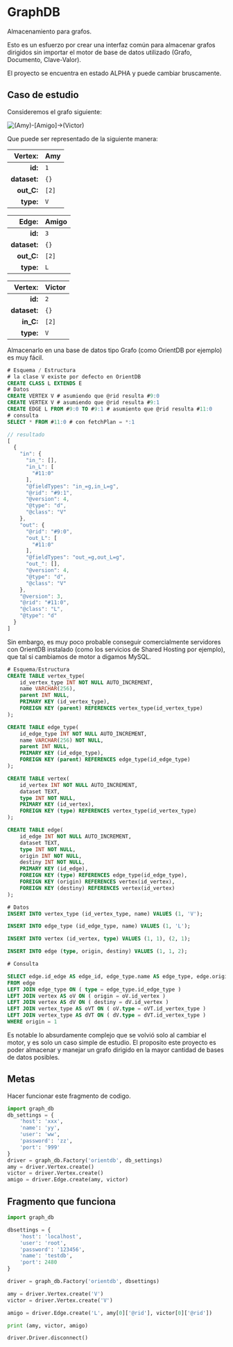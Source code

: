 # GraphDB

Almacenamiento para grafos.

Esto es un esfuerzo por crear una interfaz común para almacenar grafos dirigidos sin importar el motor de base de datos utilizado (Grafo, Documento, Clave-Valor).

El proyecto se encuentra en estado ALPHA y puede cambiar bruscamente.

## Caso de estudio
Consideremos el grafo siguiente:

![(Amy)-[Amigo]->(Victor)](https://raw.githubusercontent.com/josegomezr/graph_db/master/img/grafo-prueba.png)

Que puede ser representado de la siguiente manera:

|    Vertex:    |      Amy      |
|--------------:|:--------------|
|**id:**        |`1`            |
|**dataset:**   |`{}`           |
|**out_C:**     |`[2]`          |
|**type:**      |`V`            |

|     Edge:     |     Amigo     |
|--------------:|:--------------|
|**id:**        |`3`            |
|**dataset:**   |`{}`           |
|**out_C:**     |`[2]`          |
|**type:**      |`L`            |

|    Vertex:    |     Victor    |
|--------------:|:--------------|
|**id:**        |`2`            |
|**dataset:**   |`{}`           |
|**in_C:**      |`[2]`          |
|**type:**      |`V`            |

Almacenarlo en una base de datos tipo Grafo (como OrientDB por ejemplo) es muy fácil.

```sql
# Esquema / Estructura
# la clase V existe por defecto en OrientDB
CREATE CLASS L EXTENDS E
# Datos 
CREATE VERTEX V # asumiendo que @rid resulta #9:0
CREATE VERTEX V # asumiendo que @rid resulta #9:1
CREATE EDGE L FROM #9:0 TO #9:1 # asumiento que @rid resulta #11:0
# consulta
SELECT * FROM #11:0 # con fetchPlan = *:1
```
```js
// resultado
[
  {
    "in": {
      "in_": [],
      "in_L": [
        "#11:0"
      ],
      "@fieldTypes": "in_=g,in_L=g",
      "@rid": "#9:1",
      "@version": 4,
      "@type": "d",
      "@class": "V"
    },
    "out": {
      "@rid": "#9:0",
      "out_L": [
        "#11:0"
      ],
      "@fieldTypes": "out_=g,out_L=g",
      "out_": [],
      "@version": 4,
      "@type": "d",
      "@class": "V"
    },
    "@version": 3,
    "@rid": "#11:0",
    "@class": "L",
    "@type": "d"
  }
]
```

Sin embargo, es muy poco probable conseguir comercialmente servidores con OrientDB instalado (como los servicios de Shared Hosting por ejemplo), que tal si cambiamos de motor a digamos MySQL.

```sql
# Esquema/Estructura
CREATE TABLE vertex_type(
	id_vertex_type INT NOT NULL AUTO_INCREMENT,
    name VARCHAR(256),
    parent INT NULL,
    PRIMARY KEY (id_vertex_type),
    FOREIGN KEY (parent) REFERENCES vertex_type(id_vertex_type)
);

CREATE TABLE edge_type(
	id_edge_type INT NOT NULL AUTO_INCREMENT,
    name VARCHAR(256) NOT NULL,
    parent INT NULL,
    PRIMARY KEY (id_edge_type),
    FOREIGN KEY (parent) REFERENCES edge_type(id_edge_type)
);

CREATE TABLE vertex(
	id_vertex INT NOT NULL AUTO_INCREMENT,
    dataset TEXT,
    type INT NOT NULL,
    PRIMARY KEY (id_vertex),
    FOREIGN KEY (type) REFERENCES vertex_type(id_vertex_type)
);

CREATE TABLE edge(
	id_edge INT NOT NULL AUTO_INCREMENT,
    dataset TEXT,
    type INT NOT NULL,
    origin INT NOT NULL,
    destiny INT NOT NULL,
    PRIMARY KEY (id_edge),
    FOREIGN KEY (type) REFERENCES edge_type(id_edge_type),
    FOREIGN KEY (origin) REFERENCES vertex(id_vertex),
    FOREIGN KEY (destiny) REFERENCES vertex(id_vertex)
);

# Datos
INSERT INTO vertex_type (id_vertex_type, name) VALUES (1, 'V');

INSERT INTO edge_type (id_edge_type, name) VALUES (1, 'L');

INSERT INTO vertex (id_vertex, type) VALUES (1, 1), (2, 1);

INSERT INTO edge (type, origin, destiny) VALUES (1, 1, 2);

# Consulta

SELECT edge.id_edge AS edge_id, edge_type.name AS edge_type, edge.origin AS edge_origin, edge.destiny AS edge_destiny, edge.dataset AS edge_dataset, oV.id_vertex AS origin_vertex_id, oV.dataset AS origin_vertex_dataset, oVT.name AS origin_vertex_type, dV.id_vertex AS origin_vertex_id, dV.dataset AS origin_vertex_dataset, dVT.name AS origin_vertex_type
FROM edge
LEFT JOIN edge_type ON ( type = edge_type.id_edge_type ) 
LEFT JOIN vertex AS oV ON ( origin = oV.id_vertex ) 
LEFT JOIN vertex AS dV ON ( destiny = dV.id_vertex ) 
LEFT JOIN vertex_type AS oVT ON ( oV.type = oVT.id_vertex_type ) 
LEFT JOIN vertex_type AS dVT ON ( dV.type = dVT.id_vertex_type ) 
WHERE origin = 1
```

Es notable lo absurdamente complejo que se volvió solo al cambiar el motor, y es solo un caso simple de estudio. El proposito este proyecto es poder almacenar y manejar un grafo dirigido en la mayor cantidad de bases de datos posibles.

## Metas
Hacer funcionar este fragmento de codigo.

```python
import graph_db
db_settings = {
	'host': 'xxx',
    'name': 'yy',
    'user': 'ww',
    'password': 'zz',
    'port': '999'
}
driver = graph_db.Factory('orientdb', db_settings)
amy = driver.Vertex.create()
victor = driver.Vertex.create()
amigo = driver.Edge.create(amy, victor)
```

## Fragmento que funciona
```python
import graph_db

dbsettings = {
    'host': 'localhost',
    'user': 'root',
    'password': '123456',
    'name': 'testdb',
    'port': 2480
}

driver = graph_db.Factory('orientdb', dbsettings)

amy = driver.Vertex.create('V')
victor = driver.Vertex.create('V')

amigo = driver.Edge.create('L', amy[0]['@rid'], victor[0]['@rid'])

print (amy, victor, amigo)

driver.Driver.disconnect()
```